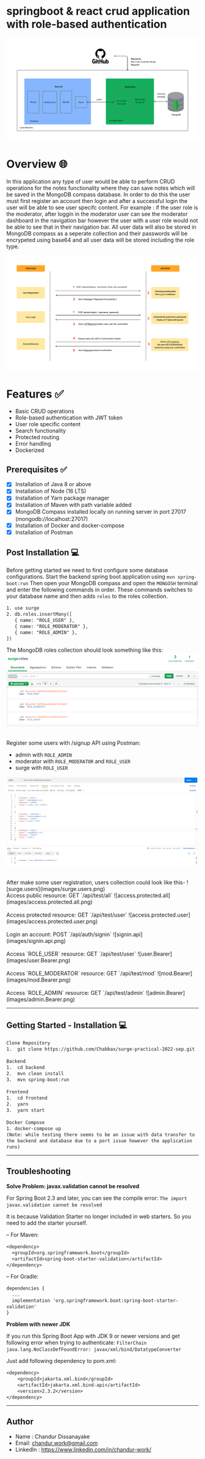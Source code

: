 # springboot & react crud application with role-based authentication 

![architecture](images/architecture.png)

# Overview :globe_with_meridians:
In this application any type of user would be able to perform CRUD operations for the notes functionality where they can save notes which will be saved in the MongoDB compass database. In order to do this the user must first register an account then login and after a successful login the user will be able to see user specifc content. For example : if the user role is the moderator, after loggin in the moderator user can see the moderator dashboard in the navigation bar however the user with a user role would not be able to see that in their navigation bar. All user data will also be stored in MongoDB compass as a seperate collection and their passwords will be encrypeted using base64 and all user data will be stored including the role type.

![authentication](images/authentication.png)

# Features :white_check_mark:
- Basic CRUD operations
- Role-based authentication with JWT token
- User role specific content
- Search functionality
- Protected routing
- Error handling
- Dockerized 

## Prerequisites :white_check_mark:
- [x] Installation of Java 8 or above
- [x] Installation of Node (16 LTS)
- [x] Installation of Yarn package manager
- [x] Installation of Maven with path variable added
- [x] MongoDB Compass installed locally on running server in port 27017 (mongodb://localhost:27017)
- [x] Installation of Docker and docker-compose
- [x] Installation of Postman

## Post Installation :computer:
Before getting started we need to first configure some database configurations. Start the backend spring boot application using `mvn spring-boot:run`
Then open your MongoDB compass and open the `MONGOSH` terminal and enter the following commands in order. These commands switches to your database name and then adds `roles` to the roles collection.

```
1. use surge
2. db.roles.insertMany([
   { name: "ROLE_USER" },
   { name: "ROLE_MODERATOR" },
   { name: "ROLE_ADMIN" },
])
``` 
The MongoDB roles collection should look something like this:
![surge.roles](images/surge.roles.png)

<br>
Register some users with /signup API using Postman:

- admin with `ROLE_ADMIN`
- moderator with `ROLE_MODERATOR` and `ROLE_USER`
- surge with `ROLE_USER`

![signup.api](images/signup.api.png)

<br>
After make some user registration, users collection could look like this-
![surge.users](images/surge.users.png)

<br>
Access public resource: GET `/api/test/all`
![access.protected.all](images/access.protected.all.png)
</br>
<br>
Access protected resource: GET `/api/test/user`
![access.protected.user](images/access.protected.user.png)
</br>

<br>
Login an account: POST `/api/auth/signin`
![signin.api](images/signin.api.png)
</br>

<br>
Access `ROLE_USER` resource: GET `/api/test/user`
![user.Bearer](images/user.Bearer.png)
</br>

<br>
Access `ROLE_MODERATOR` resource: GET `/api/test/mod`
![mod.Bearer](images/mod.Bearer.png)
</br>

<br>
Access `ROLE_ADMIN` resource: GET `/api/test/admin`
![admin.Bearer](images/admin.Bearer.png)
</br>


---
## Getting Started - Installation :computer:

```
Clone Repository
1.  git clone https://github.com/Chabbax/surge-practical-2022-sep.git

Backend
1.  cd backend
2.  mvn clean install   
3.  mvn spring-boot:run

Frontend
1.  cd frontend
2.  yarn
3.  yarn start

Docker Compose
1. docker-compose up
(Note: while testing there seems to be an issue with data transfer to the backend and database due to a port issue however the application runs)
```
---
## Troubleshooting

**Solve Problem: javax.validation cannot be resolved**

For Spring Boot 2.3 and later, you can see the compile error:
`The import javax.validation cannot be resolved`

It is because Validation Starter no longer included in web starters. So you need to add the starter yourself.

– For Maven:
```
<dependency>
  <groupId>org.springframework.boot</groupId>
  <artifactId>spring-boot-starter-validation</artifactId>
</dependency>
```
– For Gradle:
```
dependencies {
  ...
  implementation 'org.springframework.boot:spring-boot-starter-validation'
}
```

**Problem with newer JDK**

If you run this Spring Boot App with JDK 9 or newer versions and get following error when trying to authenticate:
`FilterChain java.lang.NoClassDefFoundError: javax/xml/bind/DatatypeConverter`

Just add following dependency to pom.xml:
```
<dependency>
    <groupId>jakarta.xml.bind</groupId>
    <artifactId>jakarta.xml.bind-api</artifactId>
    <version>2.3.2</version>
</dependency>
```
---
## Author

- Name : Chandur Dissanayake
- Email: chandur.work@gmail.com
- LinkedIn : https://www.linkedin.com/in/chandur-work/

